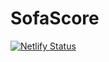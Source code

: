 # SofaScore
[![Netlify Status](https://api.netlify.com/api/v1/badges/16e78b52-cf3b-4553-97af-aa05aa42866a/deploy-status)](https://app.netlify.com/sites/tamtam-sofa/deploys)

